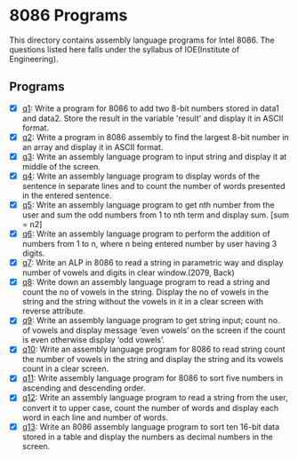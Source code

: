 # 8086 Programs

This directory contains assembly language programs for Intel 8086. The questions listed here falls under the syllabus of IOE(Institute of Engineering).

## Programs

- [x] [q1](q1.asm): Write a program for 8086 to add two 8-bit numbers stored in data1 and data2. Store the result in the variable 'result' and display it in ASCII format.
- [x] [q2](q2.asm): Write a program in 8086 assembly to find the largest 8-bit number in an array and display it in ASCII format.
- [x] [q3](q3.asm): Write an assembly language program to input string and display it at middle of the screen.
- [x] [q4](q4.asm): Write an assembly language program to display words of the sentence in separate lines and to count the number of words presented in the entered sentence.
- [x] [q5](q5.asm): Write an assembly language program to get nth number from the user and sum the odd numbers from 1 to nth term and display sum. [sum = n2]
- [x] [q6](q6.asm): Write an assembly language program to perform the addition of numbers from 1 to n, where n being entered number by user having 3 digits.
- [x] [q7](q7.asm): Write an ALP in 8086 to read a string in parametric way and display number of vowels and digits in clear window.(2079, Back)
- [x] [q8](q8.asm): Write down an assembly language program to read a string and count the no of vowels in the string. Display the no of vowels in the string and the string without the vowels in it in a clear screen with reverse attribute.
- [x] [q9](q9.asm): Write an assembly language program to get string input; count no. of vowels and display message ‘even vowels’ on the screen if the count is even otherwise display ‘odd vowels’.
- [x] [q10](q10.asm): Write an assembly language program for 8086 to read string count the number of vowels in the string and display the string and its vowels count in a clear screen.
- [x] [q11](q11.asm): Write assembly language program for 8086 to sort five numbers in ascending and descending order.
- [x] [q12](q12.asm): Write an assembly language program to read a string from the user, convert it to upper case, count the number of words and display each word in each line and number of words.
- [x] [q13](q13.asm): Write an 8086 assembly language program to sort ten 16-bit data stored in a table and display the numbers as decimal numbers in the screen.
